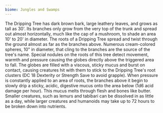 ```yaml
---
biome: Jungles and Swamps
---
```

The Dripping Tree has dark brown bark, large leathery leaves, and grows as tall as 30'. Its branches only grow from the very top of the trunk and spread out almost horizontally, much like the cap of a mushroom, to shade an area 10' to 20' in diameter. The roots of a Dripping Tree spread and twist through the ground almost as far as the branches above. Numerous cream-colored spheres, 10" in diameter, that cling to the branches are the source of the tree's name. Special nodules on the roots of this tree detect movement, warmth and pressure causing the globes directly above the triggered area to fall. The globes are filled with a viscous, sticky mucus and burst on contact, causing creatures hit with them to stick to the Dripping Tree's root clusters (DC 18 Dexterity or Strength Save to avoid grapple). When pressure is constantly applied to an area of roots, the branches above it begin to slowly drip a sticky, acidic, digestive mucus onto the area below (1d6 acid damage per hour). This mucus melts through flesh and bones like butter. Smaller creatures, such as lemurs and tabibari can be dissolved in as little as a day, while larger creatures and humanoids may take up to 72 hours to be broken down into nutrients. 

